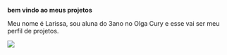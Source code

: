 **bem vindo ao meus projetos**

Meu nome é Larissa, sou aluna do 3ano no Olga Cury e esse vai ser meu perfil de projetos.

![](https://media1.tenor.com/m/CzaHhPyIR8gAAAAC/rosy00.gif)
